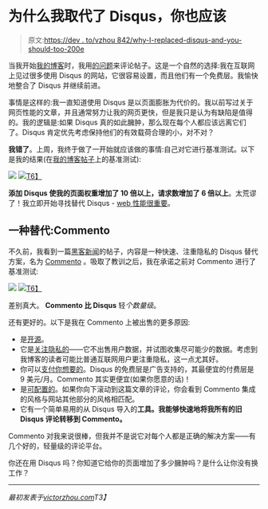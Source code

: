 # 为什么我取代了 Disqus，你也应该

> 原文:[https://dev . to/vzhou 842/why-I-replaced-disqus-and-you-should-too-200e](https://dev.to/vzhou842/why-i-replaced-disqus-and-you-should-too-2o0e)

当我开始[我的博客](https://victorzhou.com)时，我用[的问题](https://disqus.com/)来评论帖子。这是一个自然的选择:我在互联网上见过很多使用 Disqus 的网站，它很容易设置，而且他们有一个免费层。我愉快地整合了 Disqus 并继续前进。

事情是这样的:我一直知道使用 Disqus 是以页面膨胀为代价的。我以前写过关于网页性能的文章，并且通常努力让我的网页更快，但是我只是认为有缺陷是值得的。我的逻辑是:如果 Disqus 真的如此臃肿，那么现在每个人都应该远离它们了。Disqus 肯定优先考虑保持他们的有效载荷合理的小，对不对？

**我错了**。上周，我终于做了一开始就应该做的事情:自己对它进行基准测试。以下是我的结果(在[我的博客帖子](https://victorzhou.com/blog/why-you-should-use-webpack/)上的基准测试):

[![](../Images/3fd609277a13dd082482d73975b0060f.png)](https://res.cloudinary.com/practicaldev/image/fetch/s--O4eLWdrv--/c_limit%2Cf_auto%2Cfl_progressive%2Cq_auto%2Cw_880/https://victorzhou.com/media/commento-post/requests1.png)
[![](../Images/c1140102d784ecc7d62ae0df2c0a8e99.png)T6】](https://res.cloudinary.com/practicaldev/image/fetch/s--IDe1_lr5--/c_limit%2Cf_auto%2Cfl_progressive%2Cq_auto%2Cw_880/https://victorzhou.com/media/commento-post/size1.png)

**添加 Disqus 使我的页面权重增加了 10 倍以上，请求数增加了 6 倍以上**。太荒谬了！我立即开始寻找替代 Disqus - [web 性能很重要](https://developers.google.com/web/fundamentals/performance/why-performance-matters/)。

## [](#an-alternative-commento)一种替代:Commento

不久前，我看到一篇[黑客新闻](https://news.ycombinator.com/item?id=19210697)的帖子，内容是一种快速、注重隐私的 Disqus 替代方案，名为 [Commento](https://commento.io/) 。吸取了教训之后，我在承诺之前对 Commento 进行了基准测试:

[![](../Images/3f671aa131eb7bd079eddc597bb3fbfb.png)](https://res.cloudinary.com/practicaldev/image/fetch/s--EIZUXUvg--/c_limit%2Cf_auto%2Cfl_progressive%2Cq_auto%2Cw_880/https://victorzhou.com/media/commento-post/requests2.png)
[![](../Images/e0fd1b26eafee80fcc9f048dfa070520.png)T6】](https://res.cloudinary.com/practicaldev/image/fetch/s--sRlUTTRu--/c_limit%2Cf_auto%2Cfl_progressive%2Cq_auto%2Cw_880/https://victorzhou.com/media/commento-post/size2.png)

差别真大。 **Commento 比 Disqus** 轻*个数量级*。

还有更好的。以下是我在 Commento 上被出售的更多原因:

*   是[开源](https://gitlab.com/commento)。
*   它是[关注隐私的](https://commento.io/privacy)——它不出售用户数据，并试图收集尽可能少的数据。考虑到我博客的读者可能比普通互联网用户更注重隐私，这一点尤其好。
*   你可以[支付你想要的](https://commento.io/pricing)。Disqus 的免费层是广告支持的，其最便宜的付费层是 9 美元/月。Commento 其实更便宜(如果你愿意的话)！
*   是[可配置的](https://docs.commento.io/configuration/frontend/)。如果你向下滚动到这篇文章的评论，你会看到 Commento 集成的风格与网站其他部分的风格相匹配。
*   它有一个简单易用的从 Disqus 导入的**工具。我能够快速地将我所有的旧 Disqus 评论转移到 Commento。**

Commento 对我来说很棒，但我并不是说它对每个人都是正确的解决方案——有几个好的，轻量级的评论平台。

你还在用 Disqus 吗？你知道它给你的页面增加了多少臃肿吗？是什么让你没有换工作？

* * *

*最初发表于[victorzhou.com](https://victorzhou.com)T3】*
